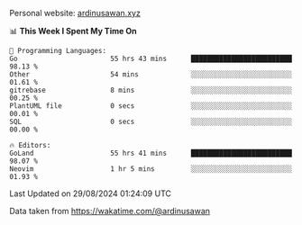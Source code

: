 Personal website: [ardinusawan.xyz](https://ardinusawan.xyz)

<!--START_SECTION:waka-->
📊 **This Week I Spent My Time On** 

```text
💬 Programming Languages: 
Go                       55 hrs 43 mins      █████████████████████████   98.13 % 
Other                    54 mins             ░░░░░░░░░░░░░░░░░░░░░░░░░   01.61 % 
gitrebase                8 mins              ░░░░░░░░░░░░░░░░░░░░░░░░░   00.25 % 
PlantUML file            0 secs              ░░░░░░░░░░░░░░░░░░░░░░░░░   00.01 % 
SQL                      0 secs              ░░░░░░░░░░░░░░░░░░░░░░░░░   00.00 % 

🔥 Editors: 
GoLand                   55 hrs 41 mins      █████████████████████████   98.07 % 
Neovim                   1 hr 5 mins         ░░░░░░░░░░░░░░░░░░░░░░░░░   01.93 % 
```


 Last Updated on 29/08/2024 01:24:09 UTC
<!--END_SECTION:waka-->
Data taken from https://wakatime.com/@ardinusawan
